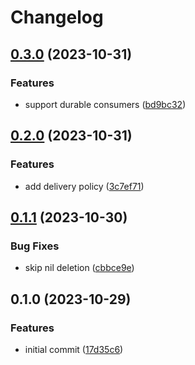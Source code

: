 # Changelog

## [0.3.0](https://github.com/vectrum-io/strongforce/compare/v0.2.0...v0.3.0) (2023-10-31)


### Features

* support durable consumers ([bd9bc32](https://github.com/vectrum-io/strongforce/commit/bd9bc3227bb0947cf941ddbeb3b704a653cddfd3))

## [0.2.0](https://github.com/vectrum-io/strongforce/compare/v0.1.1...v0.2.0) (2023-10-31)


### Features

* add delivery policy ([3c7ef71](https://github.com/vectrum-io/strongforce/commit/3c7ef718a1e1755d6a89581e0890ce62de988371))

## [0.1.1](https://github.com/vectrum-io/strongforce/compare/v0.1.0...v0.1.1) (2023-10-30)


### Bug Fixes

* skip nil deletion ([cbbce9e](https://github.com/vectrum-io/strongforce/commit/cbbce9e3c9c3c8387a3b68f74cc8e8f2df6ef0b6))

## 0.1.0 (2023-10-29)


### Features

* initial commit ([17d35c6](https://github.com/vectrum-io/strongforce/commit/17d35c6381965edb4fc720308334401b25b08c2d))

